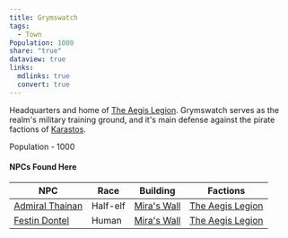 ```yaml
---
title: Grymswatch
tags:
  - Town
Population: 1000
share: "true"
dataview: true
links:
  mdlinks: true
  convert: true
---
```


Headquarters and home of [The Aegis Legion](../../Factions-&%20Clans/The-Aegis-Legion.md). Grymswatch serves as the realm's military training ground, and it's main defense against the pirate factions of [Karastos](./Karastos.md). 

Population - 1000

#### NPCs Found Here
| NPC                                                                                     | Race     | Building                                                                             | Factions                                                   |
| --------------------------------------------------------------------------------------- | -------- | ------------------------------------------------------------------------------------ | ---------------------------------------------------------- |
| [Admiral Thainan](./Grymswatch/NPCs/Admiral-Thainan.md) | Half-elf | [Mira's Wall](./Grymswatch/Locations/Mira's-Wall.md) | [The Aegis Legion](../../Factions-&%20Clans/The-Aegis-Legion.md) |
| [Festin Dontel](./Grymswatch/NPCs/Festin-Dontel.md)     | Human    | [Mira's Wall](./Grymswatch/Locations/Mira's-Wall.md) | [The Aegis Legion](../../Factions-&%20Clans/The-Aegis-Legion.md) |
